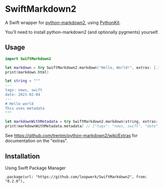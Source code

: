 # SwiftMarkdown2

A Swift wrapper for [python-markdown2](https://github.com/trentm/python-markdown2), using [PythonKit](https://github.com/pvieito/PythonKit).

You'll need to install python-markdown2 (and optionally pygments) yourself.

## Usage

``` swift
import SwiftMarkdown2

let markdown = try SwiftMarkdown2.markdown("Hello, World!", extras: [.fencedCodeBlocks])
print(markdown.html)

let string = """
---
tags: news, swift
date: 2021-02-04
---
# Hello world
This uses metadata
"""

let markdownWithMetadata = try SwiftMarkdown2.markdown(string, extras: [.metadata])
print(markdownWithMetadata.metadata) // ["tags": "news, swift", "date": "2021-02-04"]

```

See https://github.com/trentm/python-markdown2/wiki/Extras for documentation on the "extras".

## Installation

Using Swift Package Manager

```
.package(url: "https://github.com/loopwerk/SwiftMarkdown2", from: "0.2.0"),
```
